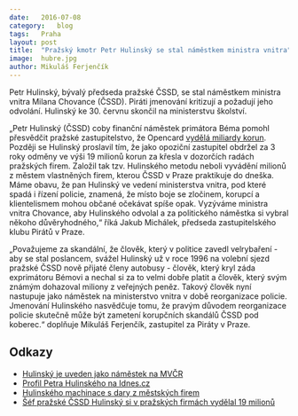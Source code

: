 ```yaml
---
date:	2016-07-08
category:	blog
tags:	Praha
layout:	post
title:	"Pražský kmotr Petr Hulinský se stal náměstkem ministra vnitra" 
image:	hubre.jpg
author:	Mikuláš Ferjenčík
---
```


Petr Hulinský, bývalý předseda pražské ČSSD, se stal náměstkem ministra vnitra Milana Chovance (ČSSD). Piráti jmenování kritizují a požadují jeho odvolání. Hulinský ke 30. červnu skončil na ministerstvu školství. 

„Petr Hulinský (ČSSD) coby finanční náměstek primátora Béma pomohl přesvědčit pražské zastupitelstvo, že Opencard [vydělá miliardy korun](https://github.com/pirati-cz/KlubPraha/blob/master/spisy/2015/147-opencard-I/1-zadost/attachments/oc-aktualni.pdf). Později se Hulinský proslavil tím, že jako opoziční zastupitel obdržel za 3 roky odměny ve výši 19 milionů korun za křesla v dozorčích radách pražských firem. Založil tak tzv. Hulinského metodu neboli vyvádění milionů z městem vlastněných firem, kterou ČSSD v Praze praktikuje do dneška. Máme obavu, že pan Hulinský ve vedení ministerstva vnitra, pod které spadá i řízení policie, znamená, že místo boje se zločinem, korupcí a klientelismem mohou občané očekávat spíše opak. Vyzýváme ministra vnitra Chovance, aby Hulinského odvolal a za politického náměstka si vybral někoho důvěryhodného,“ říká Jakub Michálek, předseda zastupitelského klubu Pirátů v Praze. 

„Považujeme za skandální, že člověk, který v politice zavedl velrybaření - aby se stal poslancem, svážel Hulinský už v roce 1996 na volební sjezd pražské ČSSD nově přijaté členy autobusy - člověk, který kryl záda exprimátoru Bémovi a nechal si za to velmi dobře platit a člověk, který svým známým dohazoval miliony z veřejných peněz. Takový člověk nyní nastupuje jako náměstek na ministerstvo vnitra v době reorganizace policie. Jmenování Hulinského nasvědčuje tomu, že pravým důvodem reorganizace policie skutečně může být zametení korupčních skandálů ČSSD pod koberec.“ doplňuje Mikuláš Ferjenčík, zastupitel za Piráty v Praze. 

## Odkazy 

* [Hulinský je uveden jako náměstek na MVČR](http://www.mvcr.cz/clanek/vedeni-ministerstva-260932.aspx)
* [Profil Petra Hulinského na Idnes.cz](http://zpravy.idnes.cz/to-je-ale-sikovny-chlapik-ten-petr-hulinsky-co-on-vsechno-nedojedna-1ds-/zpr_archiv.aspx?c=A101123_104334_kavarna_chu)
* [Hulinského machinace s dary z městských firem](http://www.lidovky.cz/trestni-oznameni-hulinsky-z-cssd-zneuzil-dary-na-charitu-pm2-/zpravy-domov.aspx?c=A111124_101144_ln_domov_sk)
* [Šéf pražské ČSSD Hulinský si v pražských firmách vydělal 19 milionů](http://zpravy.idnes.cz/sef-prazske-cssd-hulinsky-si-v-mestskych-firmach-vydelal-19-milionu-1du-/domaci.aspx?c=A101012_114524_domaci_bar)
